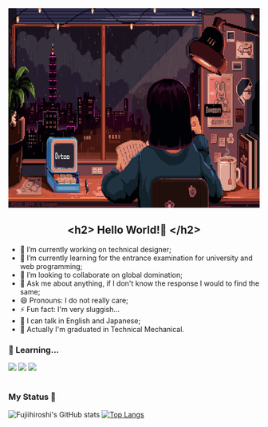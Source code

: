 <img height="400em" src="Pixel Jeff.gif">

<h2 align="center">&lt;h2&gt; Hello World!👋 &lt;/h2&gt;</h2>

- 🔭 I’m currently working on technical designer;
- 🌱 I’m currently learning for the entrance examination for university and web programming;
- 👯 I’m looking to collaborate on global domination;
- 💬 Ask me about anything, if I don't know the response I would to find the same;
- 😄 Pronouns: I do not really care;
- ⚡ Fun fact: I'm very sluggish...
- 🦜 I can talk in English and Japanese;
- 📜 Actually I'm graduated in Technical Mechanical.

### 🧠 Learning...
<p>
  <img src="https://img.shields.io/badge/HTML5-E34F26?style=for-the-badge&logo=html5&logoColor=white">
  <img src="https://img.shields.io/badge/CSS3-1572B6?style=for-the-badge&logo=css3&logoColor=white">
  <img src="https://img.shields.io/badge/JavaScript-323330?style=for-the-badge&logo=javascript&logoColor=F7DF1E">
</p>

#

<!--
### 📮 How to reach me?
<p>
  <a href="mailto:guilhermefujii643@gmail.com"><img src="https://img.shields.io/badge/Gmail-D14836?style=for-the-badge&logo=gmail&logoColor=white"></a>
  <a href="https://www.instagram.com/the_hiro.x/" target="_blank"><img src="https://img.shields.io/badge/Instagram-E4405F?style=for-the-badge&logo=instagram&logoColor=white"></a>
</p>
-->

### My Status 🌃

![Fujiihiroshi's GitHub stats](https://github-readme-stats.vercel.app/api?username=fujiihiroshi&show_icons=true&theme=radical)
[![Top Langs](https://github-readme-stats.vercel.app/api/top-langs/?username=fujiihiroshi&layout=compact&theme=radical)](https://github.com/fujiihiroshi/github-readme-stats)

